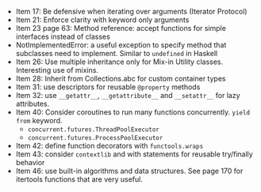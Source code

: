 - Item 17: Be defensive when iterating over arguments (Iterator Protocol)
- Item 21: Enforce clarity with keyword only arguments
- Item 23 page 63: Method reference: accept functions for simple interfaces instead of classes
- NotImplementedError: a useful exception to specify method that subclasses need to implement. Similar to `undefined` in Haskell
- Item 26: Use multiple inheritance only for Mix-in Utility classes. Interesting use of mixins.
- Item 28: Inherit from Collections.abc for custom container types
- Item 31: use descriptors for reusable `@property` methods
- Item 32: use `__getattr__`, `__getattribute__` and `__setattr__` for lazy attributes.
- Item 40: Consider coroutines to run many functions concurrently. `yield from` keyword.
  - `concurrent.futures.ThreadPoolExecutor`
  - `concurrent.futures.ProcessPoolExecutor`
- Item 42: define function decorators with `functools.wraps`
- Item 43: consider `contextlib` and with statements for reusable try/finally behavior
- Item 46: use built-in algorithms and data structures. See page 170 for itertools functions that are very useful.
